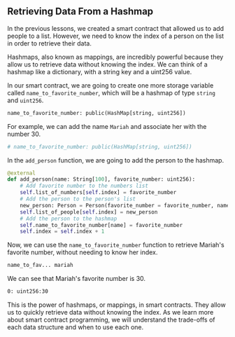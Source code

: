 ## Retrieving Data From a Hashmap

In the previous lessons, we created a smart contract that allowed us to add people to a list. However, we need to know the index of a person on the list in order to retrieve their data.

Hashmaps, also known as mappings, are incredibly powerful because they allow us to retrieve data without knowing the index. We can think of a hashmap like a dictionary, with a string key and a uint256 value.

In our smart contract, we are going to create one more storage variable called `name_to_favorite_number`, which will be a hashmap of type `string` and `uint256`.

```python
name_to_favorite_number: public(HashMap[string, uint256])
```

For example, we can add the name `Mariah` and associate her with the number 30.

```python
# name_to_favorite_number: public(HashMap[string, uint256])
```

In the `add_person` function, we are going to add the person to the hashmap.

```python
@external
def add_person(name: String[100], favorite_number: uint256):
    # Add favorite number to the numbers list
    self.list_of_numbers[self.index] = favorite_number
    # Add the person to the person's list
    new_person: Person = Person(favorite_number = favorite_number, name = name)
    self.list_of_people[self.index] = new_person
    # Add the person to the hashmap
    self.name_to_favorite_number[name] = favorite_number
    self.index = self.index + 1
```

Now, we can use the `name_to_favorite_number` function to retrieve Mariah's favorite number, without needing to know her index.

```bash
name_to_fav... mariah
```

We can see that Mariah's favorite number is 30.

```bash
0: uint256:30
```

This is the power of hashmaps, or mappings, in smart contracts. They allow us to quickly retrieve data without knowing the index. As we learn more about smart contract programming, we will understand the trade-offs of each data structure and when to use each one.
